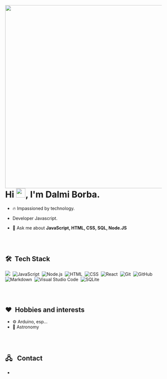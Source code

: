 <img align="right" height="590em" src="https://gist.githubusercontent.com/Dalmi-Borba/071aad2b7602f23a5f79b75a7e890a80/raw/b70c244ab3a71b38b934db354090a8272fa1f7eb/githubcard.svg"/>
<h1 align="left">Hi <img src="https://raw.githubusercontent.com/kaueMarques/kaueMarques/master/hi.gif" width="30px">, I'm Dalmi Borba.</h1>

- 🔥 Impassioned by technology.
-    Developer Javascript.

- 💬 Ask me about **JavaScript, HTML, CSS, SQL, Node.JS**

<br><br>

## 🛠 &nbsp;Tech Stack

![](https://img.shields.io/badge/-JavaScript-05122A?style=flat&logo=javascript)&nbsp;
![JavaScript](https://img.shields.io/badge/-JavaScript-05122A?style=flat&logo=javascript)&nbsp;
![Node.js](https://img.shields.io/badge/-Node.js-05122A?style=flat&logo=node.js)&nbsp;
![HTML](https://img.shields.io/badge/-HTML-05122A?style=flat&logo=HTML5)&nbsp;
![CSS](https://img.shields.io/badge/-CSS-05122A?style=flat&logo=CSS3&logoColor=1572B6)&nbsp;
![React](https://img.shields.io/badge/-React-05122A?style=flat&logo=react)&nbsp;
![Git](https://img.shields.io/badge/-Git-05122A?style=flat&logo=git)&nbsp;
![GitHub](https://img.shields.io/badge/-GitHub-05122A?style=flat&logo=github)&nbsp;
![Markdown](https://img.shields.io/badge/-Markdown-05122A?style=flat&logo=markdown)&nbsp;
![Visual Studio Code](https://img.shields.io/badge/-Visual%20Studio%20Code-05122A?style=flat&logo=visual-studio-code&logoColor=007ACC)&nbsp;
![SQLite](https://img.shields.io/badge/-SQLite-05122A?style=flat&logo=sqlite)&nbsp;

<br><br>

## ❤️ &nbsp;Hobbies and interests

- ⚙️ Arduino, esp...
- 🔭 Astronomy

<br><br>

## 🖧 &nbsp; Contact
-



